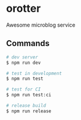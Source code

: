 # orotter

Awesome microblog service

## Commands

```sh
# dev server
$ npm run dev

# test in development
$ npm run test

# test for CI
$ npm run test:ci

# release build
$ npm run release
```
